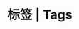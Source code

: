 ---
title: 标签 | Tags
type: tags
top_img: https://cdn.tanxz.com/images/banner/tag.jpg
comments: false
---